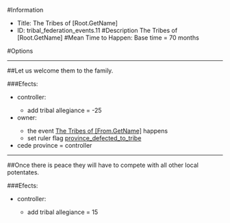 #Information
 - Title: The Tribes of [Root.GetName]
 - ID: tribal_federation_events.11
#Description
The Tribes of [Root.GetName]
#Mean Time to Happen:
Base time = 70 months

#Options

___
##Let us welcome them to the family.

###Efects:<ul><li>controller:</li><ul><li>add tribal allegiance = -25</li></ul><li>owner:</li><ul><li>the event [The Tribes of [From.GetName]](../events/the_tribes_of_from_getname.md) happens</li><li>set ruler flag [province_defected_to_tribe](../flags/province_defected_to_tribe.md)</li></ul><li>cede province = controller</li></ul>

___
##Once there is peace they will have to compete with all other local potentates.

###Efects:<ul><li>controller:</li><ul><li>add tribal allegiance = 15</li></ul></ul>
